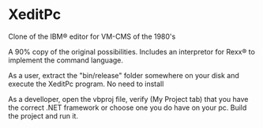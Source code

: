 # XeditPc
Clone of the IBM® editor for VM-CMS of the 1980's

A 90% copy of the original possibilities. Includes an interpretor for Rexx® to implement the command language.


As a user, extract the "bin/release" folder somewhere on your disk and execute the XeditPc program. No need to install 


As a develloper, open the vbproj file, verify (My Project tab) that you have the correct .NET framework or choose one you do have on your pc.
Build the project and run it.


